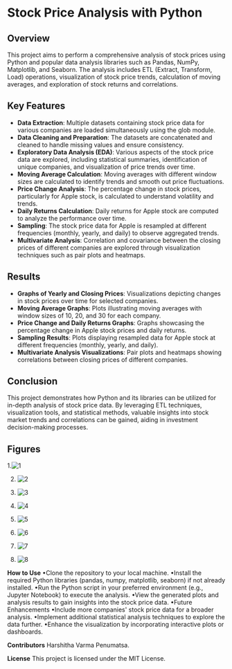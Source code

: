 
# Stock Price Analysis with Python

## Overview
This project aims to perform a comprehensive analysis of stock prices using Python and popular data analysis libraries such as Pandas, NumPy, Matplotlib, and Seaborn. The analysis includes ETL (Extract, Transform, Load) operations, visualization of stock price trends, calculation of moving averages, and exploration of stock returns and correlations.

## Key Features
- **Data Extraction**: Multiple datasets containing stock price data for various companies are loaded simultaneously using the glob module.
- **Data Cleaning and Preparation**: The datasets are concatenated and cleaned to handle missing values and ensure consistency.
- **Exploratory Data Analysis (EDA)**: Various aspects of the stock price data are explored, including statistical summaries, identification of unique companies, and visualization of price trends over time.
- **Moving Average Calculation**: Moving averages with different window sizes are calculated to identify trends and smooth out price fluctuations.
- **Price Change Analysis**: The percentage change in stock prices, particularly for Apple stock, is calculated to understand volatility and trends.
- **Daily Returns Calculation**: Daily returns for Apple stock are computed to analyze the performance over time.
- **Sampling**: The stock price data for Apple is resampled at different frequencies (monthly, yearly, and daily) to observe aggregated trends.
- **Multivariate Analysis**: Correlation and covariance between the closing prices of different companies are explored through visualization techniques such as pair plots and heatmaps.


## Results
- **Graphs of Yearly and Closing Prices**: Visualizations depicting changes in stock prices over time for selected companies.
- **Moving Average Graphs**: Plots illustrating moving averages with window sizes of 10, 20, and 30 for each company.
- **Price Change and Daily Returns Graphs**: Graphs showcasing the percentage change in Apple stock prices and daily returns.
- **Sampling Results**: Plots displaying resampled data for Apple stock at different frequencies (monthly, yearly, and daily).
- **Multivariate Analysis Visualizations**: Pair plots and heatmaps showing correlations between closing prices of different companies.

## Conclusion
This project demonstrates how Python and its libraries can be utilized for in-depth analysis of stock price data. By leveraging ETL techniques, visualization tools, and statistical methods, valuable insights into stock market trends and correlations can be gained, aiding in investment decision-making processes.

## Figures
1.![1](https://github.com/har-shu/STOCK-PRICE-ANALYSIS/assets/71369996/d44b6d52-6527-4a30-a6ae-6cab895dc509)



2. ![2](https://github.com/har-shu/STOCK-PRICE-ANALYSIS/assets/71369996/1f30f165-c884-4174-b01f-0463ce624f2b)



3. ![3](https://github.com/har-shu/STOCK-PRICE-ANALYSIS/assets/71369996/4614deae-6096-46ca-a50a-b3e4bd2d19fa)



4. ![4](https://github.com/har-shu/STOCK-PRICE-ANALYSIS/assets/71369996/ef5c6a9f-8f17-49c8-abde-7658d84bc9ad)



5. ![5](https://github.com/har-shu/STOCK-PRICE-ANALYSIS/assets/71369996/c65894c0-cfe7-4504-a71b-3d08d62f9a45)



6. ![6](https://github.com/har-shu/STOCK-PRICE-ANALYSIS/assets/71369996/beb0ddba-0e31-4a92-acaf-5ab91a1cbcea)



7. ![7](https://github.com/har-shu/STOCK-PRICE-ANALYSIS/assets/71369996/18f78c7b-e3e1-43a9-a911-8271727be20f)



8. ![8](https://github.com/har-shu/STOCK-PRICE-ANALYSIS/assets/71369996/e38bb378-00f1-4770-84aa-e06ae290638b)


**How to Use**
•Clone the repository to your local machine.
•Install the required Python libraries (pandas, numpy, matplotlib, seaborn) if not already installed.
•Run the Python script in your preferred environment (e.g., Jupyter Notebook) to execute the analysis.
•View the generated plots and analysis results to gain insights into the stock price data.
•Future Enhancements
•Include more companies' stock price data for a broader analysis.
•Implement additional statistical analysis techniques to explore the data further.
•Enhance the visualization by incorporating interactive plots or dashboards.


**Contributors**
Harshitha Varma Penumatsa.


**License**
This project is licensed under the MIT License.



